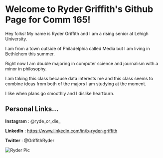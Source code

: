 # Welcome to Ryder Griffith's Github Page for Comm 165!


Hey folks! My name is Ryder Griffith and I am a rising senior at Lehigh University. 

I am from a town outside of Philadelphia called Media but I am living in Bethlehem this summer. 

Right now I am double majoring in computer science and journalism with a minor in philosophy. 

I am taking this class because data interests me and this class seems to combine ideas from both of the majors I am studying at the moment. 

I like when plans go smoothly and I dislike heartburn.

## Personal Links...
**Instagram** : @ryde_or_die_ 

**LinkedIn** : https://www.linkedin.com/in/b-ryder-griffith

**Twitter** : @GriffithRyder

![Ryder Pic](/image/)
